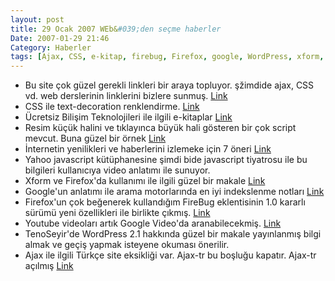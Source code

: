 ```yaml
---
layout: post
title: 29 Ocak 2007 WEb&#039;den seçme haberler
Date: 2007-01-29 21:46
Category: Haberler
tags: [Ajax, CSS, e-kitap, firebug, Firefox, google, WordPress, xform, yahoo, youtube]
---
```


-   Bu site çok güzel gerekli linkleri bir araya topluyor. şžimdide
    ajax, CSS vd. web derslerinin linklerini bizlere sunmuş. [Link][]
-   CSS ile text-decoration renklendirme. [Link][1]
-   Ücretsiz Bilişim Teknolojileri ile ilgili e-kitaplar [Link][2]
-   Resim küçük halini ve tıklayınca büyük hali gösteren bir çok script
    mevcut. Buna güzel bir örnek [Link][3]
-   İnternetin yenilikleri ve haberlerini izlemeke için 7 öneri
    [Link][4]
-   Yahoo javascript kütüphanesine şimdi bide javascript tiyatrosu ile
    bu bilgileri kullanıcıya video anlatımı ile sunuyor.
-   Xform ve Firefox'da kullanımı ile ilgili güzel bir makale [Link][6]
-   Google'un anlatımı ile arama motorlarında en iyi indekslenme notları
    [Link][7]
-   Firefox'un çok beğenerek kullandığım FireBug eklentisinin 1.0
    kararlı sürümü yeni özellikleri ile birlikte çıkmış. [Link][8]
-   Youtube videoları artık Google Video'da aranabilecekmiş. [Link][9]
-   TenoSeyir'de WordPress 2.1 hakkında güzel bir makale yayınlanmış
    bilgi almak ve geçiş yapmak isteyene okuması önerilir.
-   Ajax ile ilgili Türkçe site eksikliği var. Ajax-tr bu boşluğu
    kapatır. Ajax-tr açılmış [Link][11]


  [Link]: http://www.smashingmagazine.com/2007/01/26/tutorials-round-up-ajax-css-javascript-php-mysql-and-more/
    "Link"
  [1]: http://bitesizestandards.com/bites/coloring-text-decoration
    "Link"
  [2]: http://www.freetechebooks.com/ "Link"
  [3]: http://www.dynamicdrive.com/dynamicindex4/thumbnail.htm "Link"
  [4]: http://www.lifehack.org/articles/lifehack/7-ways-to-track-internets-trends-and-popular-news.html
    "Link"
  [6]: http://www-128.ibm.com/developerworks/xml/library/x-xformsfirefox/
    "Link"
  [7]: http://googleblog.blogspot.com/2007/01/controlling-how-search-engines-access.html
    "Link"
  [8]: http://getfirebug.com/ "Link"
  [9]: http://googleblog.blogspot.com/2007/01/look-ahead-at-google-video-and-youtube.html
  [11]: http://ajax-tr.com/ "Link"
